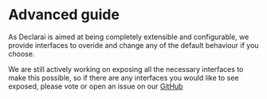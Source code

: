 # Advanced guide

As Declarai is aimed at being completely extensible and configurable, we provide interfaces to overide and
change any of the default behaviour if you choose.

We are still actively working on exposing all the necessary interfaces to make this possible, so if there are any
interfaces you would like to see exposed, please vote or open an issue on our [GitHub](https://github.com/vendi-ai/declarai/issues)